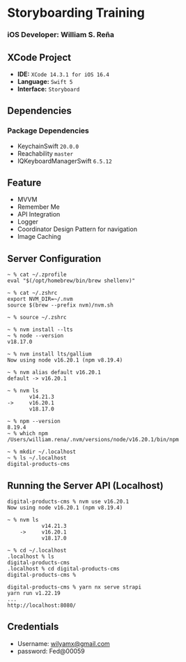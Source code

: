 # Storyboarding Training
### iOS Developer: William S. Reña

## XCode Project

- **IDE:** `XCode 14.3.1 for iOS 16.4`
- **Language:** `Swift 5`
- **Interface:** `Storyboard`

## Dependencies

### Package Dependencies

- KeychainSwift `20.0.0`
- Reachability `master`
- IQKeyboardManagerSwift `6.5.12`

## Feature

- MVVM
- Remember Me
- API Integration
- Logger
- Coordinator Design Pattern for navigation
- Image Caching

## Server Configuration

	~ % cat ~/.zprofile 
	eval "$(/opt/homebrew/bin/brew shellenv)"
	
	~ % cat ~/.zshrc
	export NVM_DIR=~/.nvm
	source $(brew --prefix nvm)/nvm.sh
	
	~ % source ~/.zshrc
	
	~ % nvm install --lts
	~ % node --version 
	v18.17.0
	
	~ % nvm install lts/gallium
	Now using node v16.20.1 (npm v8.19.4)
	
	~ % nvm alias default v16.20.1
	default -> v16.20.1
	
	~ % nvm ls
	       v14.21.3
	->     v16.20.1
	       v18.17.0
       
	~ % npm --version
	8.19.4
	~ % which npm
	/Users/william.rena/.nvm/versions/node/v16.20.1/bin/npm
	
	~ % mkdir ~/.localhost
	~ % ls ~/.localhost                    
	digital-products-cms
	
## Running the Server API (Localhost)

	digital-products-cms % nvm use v16.20.1
	Now using node v16.20.1 (npm v8.19.4)

	~ % nvm ls
		       v14.21.3
		->     v16.20.1
		       v18.17.0
	       
	~ % cd ~/.localhost
	.localhost % ls
	digital-products-cms
	.localhost % cd digital-products-cms 
	digital-products-cms %

	digital-products-cms % yarn nx serve strapi
	yarn run v1.22.19
	...
	http://localhost:8080/
	
## Credentials

* Username: wilyamx@gmail.com
* password: Fed@00059